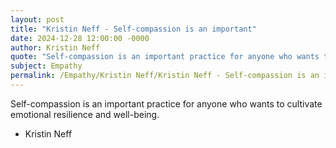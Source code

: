 ```yaml
---
layout: post
title: "Kristin Neff - Self-compassion is an important"
date: 2024-12-28 12:00:00 -0000
author: Kristin Neff
quote: "Self-compassion is an important practice for anyone who wants to cultivate emotional resilience and well-being."
subject: Empathy
permalink: /Empathy/Kristin Neff/Kristin Neff - Self-compassion is an important
---
```


Self-compassion is an important practice for anyone who wants to cultivate emotional resilience and well-being.

- Kristin Neff

